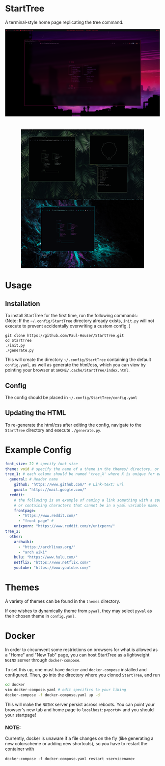 # StartTree
A terminal-style home page replicating the tree command.

<p align="center">
  <img src="/images/StartTree.png", title="StartTree"/>
</p>

<div align="center">
  <h1>
    <a href="https://gideonwolfe.com/">
        <img style="vertical-align:middle" src="/images/forest.png", width="400", />
    </a>
      <span style=""> 
        <img style="vertical-align:middle" src="/images/void.png", width="400", />
        </a>
      </span>
  </h1>
</div>

# Usage
## Installation
To install StartTree for the first time, run the following commands:  
(Note: If the `~/.config/StartTree` directory already exists, `init.py` will not execute to prevent accidentally overwriting a custom config. )
```
git clone https://github.com/Paul-Houser/StartTree.git
cd StartTree
./init.py
./generate.py
```
This will create the directory `~/.config/StartTree` containing the default `config.yaml`, as well as generate the html/css, which you can view by pointing your browser at `$HOME/.cache/StartTree/index.html`.

## Config
The config should be placed in `~/.config/StartTree/config.yaml`

## Updating the HTML
To re-generate the html/css after editing the config, navigate to the `StartTree` directory and execute `./generate.py`.

# Example Config
```yaml
font_size: 22 # specify font size
theme: void # specify the name of a theme in the themes/ directory, or use 'pywal'
tree_1: # each column should be named 'tree_X' where X is unique for each tree.
  general: # Header name
    github: "https://www.github.com/" # Link-text: url
    gmail: "https://mail.google.com/"
  reddit:
    # the following is an example of naming a link something with a space,
    # or containing characters that cannot be in a yaml variable name.
    frontpage: 
      - "https://www.reddit.com/"
      - "front page" # 
    unixporn: "https://www.reddit.com/r/unixporn/"
tree_2:
  other:
    archwiki: 
      - "https://archlinux.org/"
      - "arch wiki"
    hulu: "https://www.hulu.com/"
    netflix: "https://www.netflix.com/"
    youtube: "https://www.youtube.com/"
```

# Themes

A variety of themes can be found in the `themes` directory. 

If one wishes to dynamically theme from `pywal`, they may select `pywal` as their chosen theme in `config.yaml`.

# Docker

In order to circumvent some restrictions on browsers for what is allowed as a "Home" and "New Tab" page, you can host StartTree as a lightweight `NGINX` server through `docker-compose`.

To set this up, one must have `docker` and `docker-compose` installed and configured. Then, go into the directory where you cloned `StartTree`, and run

```bash
cd docker
vim docker-compose.yaml # edit specifics to your liking
docker-compose -f docker-compose.yaml up -d
```

This will make the `NGINX` server persist across reboots. You can point your browser's new tab and home page to `localhost:p<port#>` and you should your startpage!

### NOTE: 

Currently, docker is unaware if a file changes on the fly (like generating a new colorscheme or adding new shortcuts), so you have to restart the container with

`docker-compose -f docker-compose.yaml restart <servicename>`
